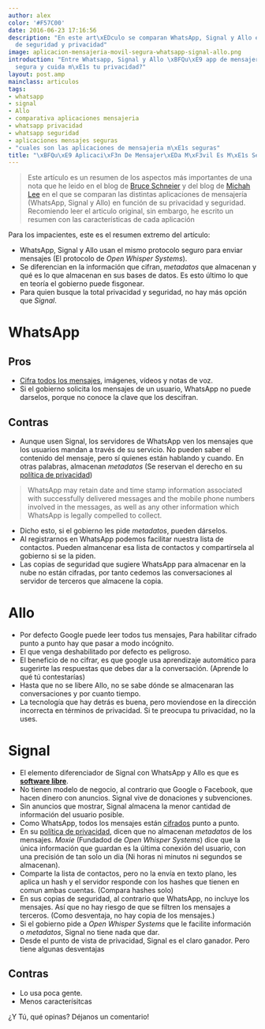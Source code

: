 ```yaml
---
author: alex
color: '#F57C00'
date: 2016-06-23 17:16:56
description: "En este art\xEDculo se comparan WhatsApp, Signal y Allo en t\xE9rminos
  de seguridad y privacidad"
image: aplicacion-mensajeria-movil-segura-whatsapp-signal-allo.png
introduction: "Entre Whatsapp, Signal y Allo \xBFQu\xE9 app de mensajer\xEDa es m\xE1s
  segura y cuida m\xE1s tu privacidad?"
layout: post.amp
mainclass: articulos
tags:
- whatsapp
- signal
- Allo
- comparativa aplicaciones mensajeria
- whatsapp privacidad
- whatsapp seguridad
- aplicaciones mensajes seguras
- "cuales son las aplicaciones de mensajeria m\xE1s seguras"
title: "\xBFQu\xE9 Aplicaci\xF3n De Mensajer\xEDa M\xF3vil Es M\xE1s Segura?"
---
```


> Este artículo es un resumen de los aspectos más importantes de una nota que he leido en el blog de [Bruce Schneier](https://www.schneier.com/blog/archives/2016/06/comparing_messa.html "Comparing Messaging Apps") y del blog de [Michah Lee](https://theintercept.com/2016/06/22/battle-of-the-secure-messaging-apps-how-signal-beats-whatsapp/ "Battle of the Secure Messaging Apps: How Signal Beats WhatsApp") en el que se comparan las distintas aplicaciones de mensajería (WhatsApp, Signal y Allo) en función de su privacidad y seguridad. Recomiendo leer el articulo original, sin embargo, he escrito un resumen con las características de cada aplicación



Para los impacientes, este es el resumen extremo del artículo:

- WhatsApp, Signal y Allo usan el mismo protocolo seguro para enviar mensajes (El protocolo de _Open Whisper Systems_).
- Se diferencian en la información que cifran, _metadatos_ que almacenan y qué es lo que almacenan en sus bases de datos. Es esto último lo que en teoría el gobierno puede fisgonear.
- Para quien busque la total privacidad y seguridad, no hay más opción que _Signal_.

<!--more-->

# WhatsApp

## Pros

- [Cifra todos los mensajes](/whatsapp-mensajes-cifrados-extremo-a-extremo/ "WhatsApp: Entendiendo Su Cifrado Extremo a Extremo"), imágenes, vídeos y notas de voz.
- Si el gobierno solicita los mensajes de un usuario, WhatsApp no puede darselos, porque no conoce la clave que los descifran.

## Contras

- Aunque usen Signal, los servidores de WhatsApp ven los mensajes que los usuarios mandan a través de su servicio. No pueden saber el contenido del mensaje, pero sí quienes están hablando y cuando. En otras palabras, almacenan _metadatos_ (Se reservan el derecho en su [política de privacidad](https://www.WhatsApp.com/legal/#Privacy))

> WhatsApp may retain date and time stamp information associated with successfully delivered messages and the mobile phone numbers involved in the messages, as well as any other information which WhatsApp is legally compelled to collect.

- Dicho esto, si el gobierno les pide _metadatos_, pueden dárselos.
- Al registrarnos en WhatsApp podemos facilitar nuestra lista de contactos. Pueden almancenar esa lista de contactos y compartírsela al gobierno si se la piden.
- Las copias de seguridad que sugiere WhatsApp para almacenar en la nube no están cifradas, por tanto cedemos las conversaciones al servidor de terceros que almacene la copia.

# Allo

- Por defecto Google puede leer todos tus mensajes, Para habilitar cifrado punto a punto hay que pasar a modo incógnito.
- El que venga deshabilitado por defecto es peligroso.
- El beneficio de no cifrar, es que google usa aprendizaje automático para sugerirte las respuestas que debes dar a la conversación. (Aprende lo qué tú contestarías)
- Hasta que no se libere Allo, no se sabe dónde se almacenaran las conversaciones y por cuanto tiempo.
- La tecnología que hay detrás es buena, pero moviendose en la dirección incorrecta en términos de privacidad. Si te preocupa tu privacidad, no la uses.

# Signal

- El elemento diferenciador de Signal con WhatsApp y Allo es que es __[software libre](https://github.com/WhisperSystems "Repositorio en GitHub")__.
- No tienen modelo de negocio, al contrario que Google o Facebook, que hacen dinero con anuncios. Signal vive de donaciones y subvenciones.
- Sin anuncios que mostrar, Signal almacena la menor cantidad de información del usuario posible.
- Como WhatsApp, todos los mensajes están [cifrados](/como-cifrar-correos-con-gpg-con-mailvelope/ "Cómo cifrar correos electrónicos con GPG usando Mailvelope") punto a punto.
- En su [política de privacidad](https://whispersystems.org/signal/privacy/), dicen que no almacenan _metadatos_ de los mensajes. _Moxie_ (Fundadod de _Open Whisper Systems_) dice que la única información que guardan es la última conexión del usuario, con una precisión de tan solo un dia (Ni horas ni minutos ni segundos se almacenan).
- Comparte la lista de contactos, pero no la envía en texto plano, les aplica un hash y el servidor responde con los hashes que tienen en comun ambas cuentas. (Compara hashes solo)
- En sus copias de seguridad, al contrario que WhatsApp, no incluye los mensajes. Así que no hay riesgo de que se filtren los mensajes a terceros. (Como desventaja, no hay copia de los mensajes.)
- Si el gobierno pide a _Open Whisper Systems_ que le facilite información o _metadatos_, Signal no tiene nada que dar.
- Desde el punto de vista de privacidad, Signal es el claro ganador. Pero tiene algunas desventajas

## Contras

- Lo usa poca gente.
- Menos caracterísitcas


¿Y Tú, qué opinas? Déjanos un comentario!
